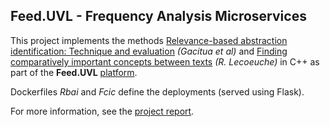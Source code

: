 <h2>Feed.UVL - Frequency Analysis Microservices</h2>

This project implements the methods [Relevance-based abstraction identification: Technique and evaluation](https://www.researchgate.net/publication/220428117_Relevance-based_abstraction_identification_Technique_and_evaluation) *(Gacitua et al)* and [Finding comparatively important concepts between texts](https://ieeexplore.ieee.org/document/873650) *(R. Lecoeuche)* in C++ as part of the **Feed.UVL** [platform](
https://feed-uvl.ifi.uni-heidelberg.de/dashboard/). 

Dockerfiles *Rbai* and *Fcic* define the deployments (served using Flask).

For more information, see the [project report](report.pdf).


